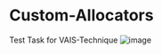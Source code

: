# Custom-Allocators
Test Task for VAIS-Technique
![image](https://github.com/alekseyProsk/Custom-Allocators/assets/67463572/b91f6265-5f0b-411b-9b3f-2a9137d113c1)
